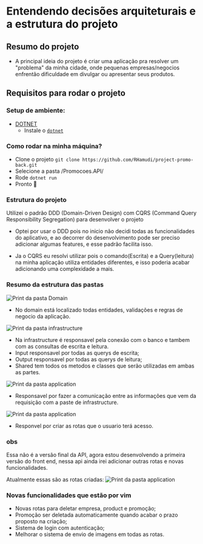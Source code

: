# Entendendo decisões arquiteturais e a estrutura do projeto

## Resumo do projeto
- A principal ideia do projeto é criar uma aplicação pra resolver um "problema" da minha cidade, onde pequenas empresas/negocios enfrentão dificuldade em divulgar ou apresentar seus produtos.

## Requisitos para rodar o projeto

### Setup de ambiente:

- [DOTNET](https://dotnet.microsoft.com/pt-br/)
  - Instale o [`dotnet`](https://github.com/nvm-sh/nvm)

### Como rodar na minha máquina?

- Clone o projeto `git clone https://github.com/RHamudi/project-promo-back.git`
- Selecione a pasta /Promocoes.API/
- Rode `dotnet run`
- Pronto 🎉

### Estrutura do projeto

Utilizei o padrão DDD (Domain-Driven Design) com CQRS (Command Query Responsibility Segregation) para desenvolver o projeto

- Optei por usar o DDD pois no inicio não decidi todas as funcionalidades do aplicativo, e ao decorrer do desenvolvimento pode ser preciso adicionar algumas features, e esse padrão facilita isso.

- Ja o CQRS eu resolvi utilizar pois o comando(Escrita) e a Query(leitura) na minha aplicação utiliza entidades diferentes, e isso poderia acabar adicionando uma complexidade a mais.

### Resumo da estrutura das pastas

![Print da pasta Domain](./readme/domainprint.png)
- No domain está localizado todas entidades, validações e regras de negocio da aplicação.

![Print da pasta infrastructure](./readme/infraprint.png)
- Na infrastructure é responsavel pela conexão com o banco e tambem com as consultas de escrita e leitura.
- Input responsavel por todas as querys de escrita;
- Output responsavel por todas as querys de leitura;
- Shared tem todos os metodos e classes que serão utilizadas em ambas as partes.

![Print da pasta application](./readme/appprint.png)
- Responsavel por fazer a comunicação entre as informações que vem da requisição com a paste de infrastructure. 

![Print da pasta application](./readme/apiprint.png)
- Responvel por criar as rotas que o usuario terá acesso.
 
### obs

Essa não é a versão final da API, agora estou desenvolvendo a primeira versão do front end, nessa api ainda irei adicionar outras rotas e novas funcionalidades.

Atualmente essas são as rotas criadas:
![Print da pasta application](./readme/print%20swagger%20api.png)

### Novas funcionalidades que estão por vim

- Novas rotas para deletar empresa, product e promoção;
- Promoção ser deletada automaticamente quando acabar o prazo proposto na criação;
- Sistema de login com autenticação;
- Melhorar o sistema de envio de imagens em todas as rotas.